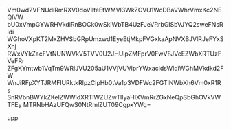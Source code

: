 Vm0wd2VFNUdiRmRXV0doVllteEtWMVl3WkZOVU1WcDBaVWhrVmxKc2NEQlVW
bU0xVmpGYWRHVkdiRnBOCk0wSklWbTB4UzFJeVRrbGlSbVJYQ2sweFNsRldi
WGhoVXpKT2MxZHVSbGRpUmxwd1EyeEtjMkpFVGxkaApNVXBJVlRJeFYxSXhj
RWxVYkZacFVtNUNWVkV5TVV0U2JHUlpZMFprV0FwVFJVcEZWbXRTUzFVeFRr
ZFgKYmtwb1VqTm9WRlJVU205aU1VVjVUVlprYWxacldsWldiWGhMVkdkd2FW
WnJiRFpXYTJRMFlURktkRlpzClpHb0tVa1p3VDFWc2FGTlNWbXh6Vm0xR1Rs
SnRVbnBWYkZKelZWWldXRTlWZUZwTlIyaHlXVmRrZGxNeQpSbGhOVkVWTFEy
MTRNbHAzUFQwS0NtRmlZUT09CgpxYWg=

upp
